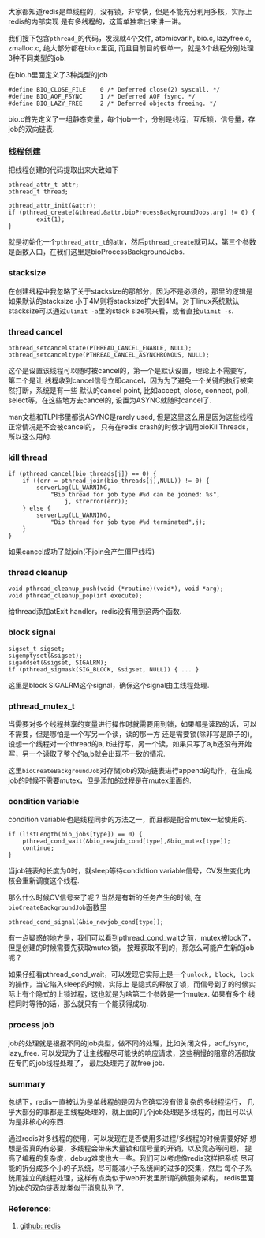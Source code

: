 <!---
title: 代码阅读: redis-thread
date: 2017-12-16
tags: read-code, c, redis, thread
slug: read-code-redis-thread
-->

大家都知道redis是单线程的，没有锁，非常快，但是不能充分利用多核，实际上redis的内部实现
是有多线程的，这篇单独拿出来讲一讲。

我们搜下包含`pthread_`的代码，发现就4个文件, atomicvar.h, bio.c, lazyfree.c, zmalloc.c,
绝大部分都在bio.c里面, 而且目前目的很单一，就是3个线程分别处理3种不同类型的job.

在bio.h里面定义了3种类型的job
```
#define BIO_CLOSE_FILE    0 /* Deferred close(2) syscall. */
#define BIO_AOF_FSYNC     1 /* Deferred AOF fsync. */
#define BIO_LAZY_FREE     2 /* Deferred objects freeing. */
```

bio.c首先定义了一组静态变量，每个job一个，分别是线程，互斥锁，信号量，存job的双向链表.

### 线程创建
把线程创建的代码提取出来大致如下
```
pthread_attr_t attr;
pthread_t thread;

pthread_attr_init(&attr);
if (pthread_create(&thread,&attr,bioProcessBackgroundJobs,arg) != 0) {
        exit(1);
}
```
就是初始化一个`pthread_attr_t`的attr，然后`pthread_create`就可以，第三个参数是函数入口，在我们这里是bioProcessBackgroundJobs.

### stacksize
在创建线程中我忽略了关于stacksize的那部分，因为不是必须的，那里的逻辑是如果默认的stacksize
小于4M则将stacksize扩大到4M。对于linux系统默认stacksize可以通过`ulimit -a`里的stack size项来看，或者直接`ulimit -s`.

### thread cancel
```
pthread_setcancelstate(PTHREAD_CANCEL_ENABLE, NULL);
pthread_setcanceltype(PTHREAD_CANCEL_ASYNCHRONOUS, NULL);
```
这个是设置该线程可以随时被cancel的，第一个是默认设置，理论上不需要写，第二个是让
线程收到cancel信号立即cancel，因为为了避免一个关键的执行被突然打断，系统是有一些
默认的cancel point, 比如accept, close, connect, poll, select等，在这些地方去cancel的, 设置为ASYNC就随时cancel了.

man文档和TLPI书里都说ASYNC是rarely used, 但是这里这么用是因为这些线程正常情况是不会被cancel的，
只有在redis crash的时候才调用bioKillThreads，所以这么用的.

### kill thread
```
if (pthread_cancel(bio_threads[j]) == 0) {
    if ((err = pthread_join(bio_threads[j],NULL)) != 0) {
        serverLog(LL_WARNING,
            "Bio thread for job type #%d can be joined: %s",
                j, strerror(err));
    } else {
        serverLog(LL_WARNING,
            "Bio thread for job type #%d terminated",j);
    }
}
```
如果cancel成功了就join(不join会产生僵尸线程)

### thread cleanup
```
void pthread_cleanup_push(void (*routine)(void*), void *arg);
void pthread_cleanup_pop(int execute);
```
给thread添加atExit handler，redis没有用到这两个函数.


### block signal
```
sigset_t sigset;
sigemptyset(&sigset);
sigaddset(&sigset, SIGALRM);
if (pthread_sigmask(SIG_BLOCK, &sigset, NULL)) { ... }
```
这里是block SIGALRM这个signal，确保这个signal由主线程处理.


### pthread_mutex_t
当需要对多个线程共享的变量进行操作时就需要用到锁，如果都是读取的话，可以不需要，但是哪怕是一个写另一个读，读的那一方
还是需要锁(除非写是原子的), 设想一个线程对一个thread的a, b进行写，另一个读，如果只写了a,b还没有开始写，另一个读取了整个的a,b就会出现不一致的情况.

这里`bioCreateBackgroundJob`对存储job的双向链表进行append的动作，在生成job的时候不需要mutex，但是添加的过程是在mutex里面的.

### condition variable
condition variable也是线程同步的方法之一，而且都是配合mutex一起使用的.
```
if (listLength(bio_jobs[type]) == 0) {
    pthread_cond_wait(&bio_newjob_cond[type],&bio_mutex[type]);
    continue;
}
```
当job链表的长度为0时，就sleep等待condidtion variable信号，CV发生变化内核会重新调度这个线程.

那么什么时候CV信号来了呢？当然是有新的任务产生的时候, 在`bioCreateBackgroundJob`函数里
```
pthread_cond_signal(&bio_newjob_cond[type]);
```

有一点疑惑的地方是，我们可以看到pthread_cond_wait之前，mutex被lock了，但是创建的时候需要先获取mutex锁，
按理获取不到的，那怎么可能产生新的job呢？

如果仔细看pthread_cond_wait，可以发现它实际上是一个`unlock, block, lock`的操作，当它陷入sleep的时候，实际上
是隐式的释放了锁，而信号到了的时候实际上有个隐式的上锁过程，这也就是为啥第二个参数是一个mutex. 如果有多个
线程同时等待的话，那么就只有一个能获得成功.

### process job
job的处理就是根据不同的job类型，做不同的处理，比如关闭文件，aof_fsync, lazy_free.
可以发现为了让主线程尽可能快的响应请求，这些稍慢的阻塞的活都放在专门的job线程处理了，
最后处理完了就free job.

### summary
总结下，redis一直被认为是单线程的是因为它确实没有很复杂的多线程运行，
几乎大部分的事都是主线程处理的，就上面的几个job处理是多线程的，而且可以认为是非核心的东西.

通过redis对多线程的使用，可以发现在是否使用多进程/多线程的时候需要好好
想想是否真的有必要，多线程会带来大量锁和信号量的开销，以及竟态等问题，
提高了编程的复杂度，debug难度也大一些。我们可以考虑像redis这样把系统
尽可能的拆分成多个小的子系统，尽可能减小子系统间的过多的交集，然后
每个子系统用独立的线程处理，这样有点类似于web开发里所谓的微服务架构，
redis里面的job的双向链表就类似于消息队列了.

### Reference:
1. [github: redis](https://github.com/antirez/redis/blob/unstable/src/bio.c)
